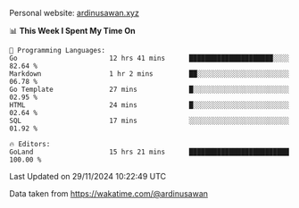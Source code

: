 Personal website: [ardinusawan.xyz](https://ardinusawan.xyz)

<!--START_SECTION:waka-->
📊 **This Week I Spent My Time On** 

```text
💬 Programming Languages: 
Go                       12 hrs 41 mins      █████████████████████░░░░   82.64 % 
Markdown                 1 hr 2 mins         ██░░░░░░░░░░░░░░░░░░░░░░░   06.78 % 
Go Template              27 mins             █░░░░░░░░░░░░░░░░░░░░░░░░   02.95 % 
HTML                     24 mins             █░░░░░░░░░░░░░░░░░░░░░░░░   02.64 % 
SQL                      17 mins             ░░░░░░░░░░░░░░░░░░░░░░░░░   01.92 % 

🔥 Editors: 
GoLand                   15 hrs 21 mins      █████████████████████████   100.00 % 
```


 Last Updated on 29/11/2024 10:22:49 UTC
<!--END_SECTION:waka-->
Data taken from https://wakatime.com/@ardinusawan
